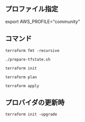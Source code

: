 ## プロファイル指定
export AWS_PROFILE="community"

## コマンド
```
terraform fmt -recursive
```

```
./prepare-tfstate.sh
```

```
terraform init
```

```
terraform plan
```

```
terraform apply
```


## プロバイダの更新時
```
terraform init -upgrade
```